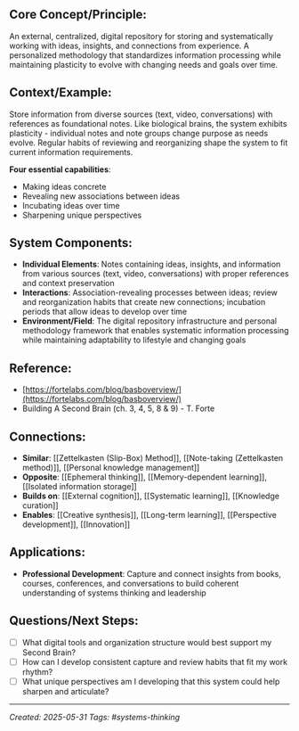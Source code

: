 ## Core Concept/Principle:
An external, centralized, digital repository for storing and systematically working with ideas, insights, and connections from experience. A personalized methodology that standardizes information processing while maintaining plasticity to evolve with changing needs and goals over time.

## Context/Example:
Store information from diverse sources (text, video, conversations) with references as foundational notes. Like biological brains, the system exhibits plasticity - individual notes and note groups change purpose as needs evolve. Regular habits of reviewing and reorganizing shape the system to fit current information requirements. 

**Four essential capabilities**: 
- Making ideas concrete
- Revealing new associations between ideas
- Incubating ideas over time
- Sharpening unique perspectives

## System Components:
- **Individual Elements**: Notes containing ideas, insights, and information from various sources (text, video, conversations) with proper references and context preservation
- **Interactions**: Association-revealing processes between ideas; review and reorganization habits that create new connections; incubation periods that allow ideas to develop over time
- **Environment/Field**: The digital repository infrastructure and personal methodology framework that enables systematic information processing while maintaining adaptability to lifestyle and changing goals

## Reference:
- [https://fortelabs.com/blog/basboverview/](https://fortelabs.com/blog/basboverview/)
- Building A Second Brain (ch. 3, 4, 5, 8 & 9) - T. Forte

## Connections:
- **Similar**: [[Zettelkasten (Slip-Box) Method]], [[Note-taking (Zettelkasten method)]], [[Personal knowledge management]] 
- **Opposite**: [[Ephemeral thinking]], [[Memory-dependent learning]], [[Isolated information storage]]
- **Builds on**: [[External cognition]], [[Systematic learning]], [[Knowledge curation]]
- **Enables**: [[Creative synthesis]], [[Long-term learning]], [[Perspective development]], [[Innovation]]

## Applications:
- **Professional Development**: Capture and connect insights from books, courses, conferences, and conversations to build coherent understanding of systems thinking and leadership

## Questions/Next Steps:
- [ ]  What digital tools and organization structure would best support my Second Brain?
- [ ]  How can I develop consistent capture and review habits that fit my work rhythm?
- [ ]  What unique perspectives am I developing that this system could help sharpen and articulate?

---

_Created: 2025-05-31_ _Tags: #systems-thinking_
